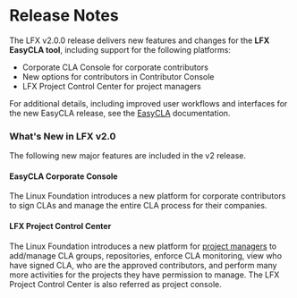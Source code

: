 # Release Notes

The LFX v2.0.0 release delivers new features and changes for the **LFX** **EasyCLA tool**, including support for the following platforms:

* Corporate CLA Console for corporate contributors
* New options for contributors in Contributor Console
* LFX Project Control Center for project managers

For additional details, including improved user workflows and interfaces for the new EasyCLA release, see the [EasyCLA](easycla/) documentation.

### What's New in LFX v2.0

The following new major features are included in the v2 release.

#### EasyCLA Corporate Console

The Linux Foundation introduces a new platform for corporate contributors to sign CLAs and manage the entire CLA process for their companies.

#### LFX Project Control Center

The Linux Foundation introduces a new platform for [project managers](easycla/project-managers/) to add/manage CLA groups, repositories, enforce CLA monitoring, view who have signed CLA, who are the approved contributors, and perform many more activities for the projects they have permission to manage. The LFX Project Control Center is also referred as project console.

